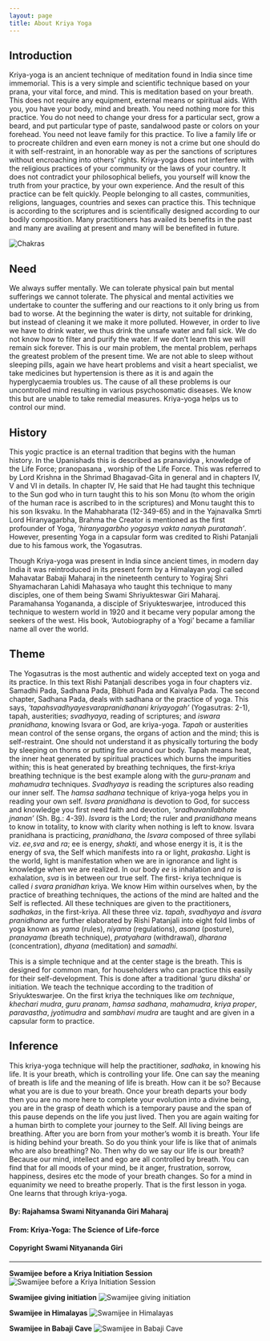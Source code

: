 ```yaml
---
layout: page
title: About Kriya Yoga
---
```


## Introduction

Kriya-yoga is an ancient technique of meditation found in India since time immemorial. This is a very simple and scientific technique based on your prana, your vital force, and mind. This is meditation based on your breath. This does not require any equipment, external means or spiritual aids. With you, you have your body, mind and breath. You need nothing more for this practice. You do not need to change your dress for a particular sect, grow a beard, and put particular type of paste, sandalwood paste or colors on your forehead. You need not leave family for this practice. To live a family life or to procreate children and even earn money is not a crime but one should do it with self-restraint, in an honorable way as per the sanctions of scriptures without encroaching into others’ rights. Kriya-yoga does not interfere with the religious practices of your community or the laws of your country. It does not contradict your philosophical beliefs, you yourself will know the truth from your practice, by your own experience. And the result of this practice can be felt quickly. People belonging to all castes, communities, religions, languages, countries and sexes can practice this. This technique is according to the scriptures and is scientifically designed according to our bodily composition. Many practitioners has availed its benefits in the past and many are availing at present and many will be benefited in future.

![Chakras](/assets/img/chakras.jpg)

## Need

We always suffer mentally. We can tolerate physical pain but mental sufferings we cannot tolerate. The physical and mental activities we undertake to counter the suffering and our reactions to it only bring us from bad to worse. At the beginning the water is dirty, not suitable for drinking, but instead of cleaning it we make it more polluted. However, in order to live we have to drink water, we thus drink the unsafe water and fall sick. We do not know how to filter and purify the water. If we don’t learn this we will remain sick forever. This is our main problem, the mental problem, perhaps the greatest problem of the present time. We are not able to sleep without sleeping pills, again we have heart problems and visit a heart specialist, we take medicines but hypertension is there as it is and again the hyperglycaemia troubles us. The cause of all these problems is our uncontrolled mind resulting in various psychosomatic diseases. We know this but are unable to take remedial measures. Kriya-yoga helps us to control our mind.

## History

This yogic practice is an eternal tradition that begins with the human history. In the Upanishads this is described as pranavidya , knowledge of the Life Force; pranopasana , worship of the Life Force. This was referred to by Lord Krishna in the Shrimad Bhagavad-Gita in general and in chapters IV, V and VI in details. In chapter IV, He said that He had taught this technique to the Sun god who in turn taught this to his son Monu (to whom the origin of the human race is ascribed to in the scriptures) and Monu taught this to his son Iksvaku. In the Mahabharata (12-349-65) and in the Yajnavalka Smrti Lord Hiranyagarbha, Brahma the Creator is mentioned as the first profounder of Yoga, _‘hiranyagarbho yogasya vakta nanyah puratanah’_. However, presenting Yoga in a capsular form was credited to Rishi Patanjali due to his famous work, the Yogasutras.

Though Kriya-yoga was present in India since ancient times, in modern day India it was reintroduced in its present form by a Himalayan yogi called Mahavatar Babaji Maharaj in the nineteenth century to Yogiraj Shri Shyamacharan Lahidi Mahasaya who taught this technique to many disciples, one of them being Swami Shriyukteswar Giri Maharaj. Paramahansa Yogananda, a disciple of Sriyukteswarjee, introduced this technique to western world in 1920 and it became very popular among the seekers of the west. His book, ‘Autobiography of a Yogi’ became a familiar name all over the world.

## Theme

The Yogasutras is the most authentic and widely accepted text on yoga and its practice. In this text Rishi Patanjali describes yoga in four chapters viz. Samadhi Pada, Sadhana Pada, Bibhuti Pada and Kaivalya Pada. The second chapter, Sadhana Pada, deals with sadhana or the practice of yoga. This says, _‘tapahsvadhyayesvarapranidhanani kriyayogah’_ (Yogasutras: 2-1), tapah, austerities; _svadhyaya_, reading of scriptures; and _iswara pranidhana_, knowing Isvara or God, are kriya-yoga. _Tapah_ or austerities mean control of the sense organs, the organs of action and the mind; this is self-restraint. One should not understand it as physically torturing the body by sleeping on thorns or putting fire around our body. Tapah means heat, the inner heat generated by spiritual practices which burns the impurities within; this is heat generated by breathing techniques, the first-kriya breathing technique is the best example along with the _guru-pranam_ and _mahamudra_ techniques. _Svadhyaya_ is reading the scriptures also reading our inner self. The _hamsa sadhana_ technique of kriya-yoga helps you in reading your own self. _Isvara pranidhana_ is devotion to God, for success and knowledge you first need faith and devotion, _‘sradhavanllabhate jnanan’_ (Sh. Bg.: 4-39). _Isvara_ is the Lord; the ruler and _pranidhana_ means to know in totality, to know with clarity when nothing is left to know. Isvara pranidhana is practicing, _pranidhana_, the _Isvara_ composed of three syllabi viz. _ee_,_sva_ and _ra_; ee is energy, _shakti_, and whose energy it is, it is the energy of sva, the Self which manifests into ra or light, _prakasha_. Light is the world, light is manifestation when we are in ignorance and light is knowledge when we are realized. In our body _ee_ is inhalation and _ra_ is exhalation, _sva_ is in between our true self. The first- kriya technique is called _i_ _svara_ _pranidhan_ kriya. We know Him within ourselves when, by the practice of breathing techniques, the actions of the mind are halted and the Self is reflected. All these techniques are given to the practitioners, _sadhakas_, in the first-kriya. All these three viz. _tapah_, _svadhyaya_ and _isvara pranidhana_ are further elaborated by Rishi Patanjali into eight fold limbs of yoga known as _yama_ (rules), _niyama_ (regulations), _asana_ (posture), _pranayama_ (breath technique), _pratyahara_ (withdrawal), _dharana_ (concentration), _dhyana_ (meditation) and _samadhi_.

This is a simple technique and at the center stage is the breath. This is designed for common man, for householders who can practice this easily for their self-development. This is done after a traditional ‘guru diksha’ or initiation. We teach the technique according to the tradition of Sriyukteswarjee. On the first kriya the techniques like _om technique_, _khechari mudra_, _guru pranam_, _hamsa sadhana_, _mahamudra_, _kriya proper_, _paravastha_, _jyotimudra_ and _sambhavi mudra_ are taught and are given in a capsular form to practice.

## Inference

This kriya-yoga technique will help the practitioner, _sadhaka_, in knowing his life. It is your breath, which is controlling your life. One can say the meaning of breath is life and the meaning of life is breath. How can it be so? Because what you are is due to your breath. Once your breath departs your body then you are no more here to complete your evolution into a divine being, you are in the grasp of death which is a temporary pause and the span of this pause depends on the life you just lived. Then you are again waiting for a human birth to complete your journey to the Self. All living beings are breathing. After you are born from your mother’s womb it is breath. Your life is hiding behind your breath. So do you think your life is like that of animals who are also breathing? No. Then why do we say our life is our breath? Because our mind, intellect and ego are all controlled by breath. You can find that for all moods of your mind, be it anger, frustration, sorrow, happiness, desires etc the mode of your breath changes. So for a mind in equanimity we need to breathe properly. That is the first lesson in yoga. One learns that through kriya-yoga.

#### By: Rajahamsa Swami Nityananda Giri Maharaj
#### From: Kriya-Yoga: The Science of Life-force
#### Copyright Swami Nityananda Giri

---

**Swamijee before a Kriya Initiation Session**
![Swamijee before a Kriya Initiation Session](/assets/img/swamiji_before_kriya_initiation.jpg)

**Swamijee giving initiation**
![Swamijee giving initiation](/assets/img/swamiji_giving_initiation.jpg)

**Swamijee in Himalayas**
![Swamijee in Himalayas](/assets/img/swamiji_in_himalayas.jpg)

**Swamijee in Babaji Cave**
![Swamijee in Babaji Cave](/assets/img/swamiji_in_babaji_cave.jpg)
